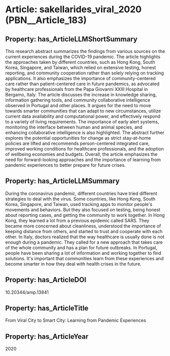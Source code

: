 # Article: __sakellarides_viral_2020__ (PBN__Article_183)

## Property: has_ArticleLLMShortSummary

This research abstract summarizes the findings from various sources on the current experiences during the COVID-19 pandemic. The article highlights the approaches taken by different countries, such as Hong Kong, South Korea, Singapore, and Taiwan, which relied on extensive testing, honest reporting, and community cooperation rather than solely relying on tracking applications. It also emphasizes the importance of community-centered care rather than patient-centered care in future pandemics, as advocated by healthcare professionals from the Papa Giovanni XXIII Hospital in Bergamo, Italy. The article discusses the increase in knowledge sharing, information gathering tools, and community collaborative intelligence observed in Portugal and other places. It argues for the need to move towards smarter communities that can adapt to new circumstances, utilize current data availability and computational power, and effectively respond to a variety of living requirements. The importance of early alert systems, monitoring the interface between human and animal species, and enhancing collaborative intelligence is also highlighted. The abstract further explores the potential opportunities for change as strict stay-at-home policies are lifted and recommends person-centered integrated care, improved working conditions for healthcare professionals, and the adoption of wellbeing economies and budgets. Overall, the article emphasizes the need for forward-looking approaches and the importance of learning from pandemic experiences to better prepare for future crises.

## Property: has_ArticleLLMSummary

During the coronavirus pandemic, different countries have tried different strategies to deal with the virus. Some countries, like Hong Kong, South Korea, Singapore, and Taiwan, used tracking apps to monitor people's movements and behaviors. But they also focused on testing, being honest about reporting cases, and getting the community to work together. In Hong Kong, they learned a lot from a previous epidemic called SARS. They became more concerned about cleanliness, understood the importance of keeping distance from others, and started to trust and cooperate with each other. In Italy, doctors realized that the way healthcare is usually done is not enough during a pandemic. They called for a new approach that takes care of the whole community and has a plan for future outbreaks. In Portugal, people have been sharing a lot of information and working together to find solutions. It's important that communities learn from these experiences and become smarter in how they deal with health crises in the future.

## Property: has_ArticleDOI

10.20344/amp.13841

## Property: has_ArticleTitle

From Viral City to Smart City: Learning from Pandemic Experiences

## Property: has_ArticleYear

2020

